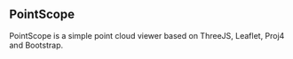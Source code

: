## PointScope

PointScope is a simple point cloud viewer based on ThreeJS, Leaflet, Proj4 and Bootstrap.


